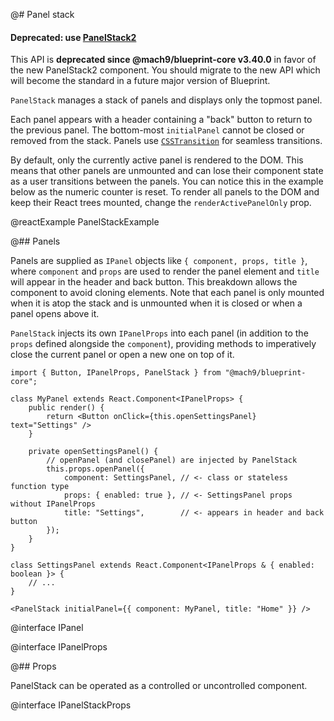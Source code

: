@# Panel stack

<div class="@ns-callout @ns-intent-danger @ns-icon-error">
    <h4 class="@ns-heading">

Deprecated: use [PanelStack2](#core/components/panel-stack2)

</h4>

This API is **deprecated since @mach9/blueprint-core v3.40.0** in favor of the new
PanelStack2 component. You should migrate to the new API which will become the
standard in a future major version of Blueprint.

</div>

`PanelStack` manages a stack of panels and displays only the topmost panel.

Each panel appears with a header containing a "back" button to return to the
previous panel. The bottom-most `initialPanel` cannot be closed or removed from
the stack. Panels use
[`CSSTransition`](http://reactcommunity.org/react-transition-group/css-transition)
for seamless transitions.

By default, only the currently active panel is rendered to the DOM. This means
that other panels are unmounted and can lose their component state as a user
transitions between the panels. You can notice this in the example below as
the numeric counter is reset. To render all panels to the DOM and keep their
React trees mounted, change the `renderActivePanelOnly` prop.

@reactExample PanelStackExample

@## Panels

Panels are supplied as `IPanel` objects like `{ component, props, title }`,
where `component` and `props` are used to render the panel element and `title`
will appear in the header and back button. This breakdown allows the component
to avoid cloning elements. Note that each panel is only mounted when it is atop
the stack and is unmounted when it is closed or when a panel opens above it.

`PanelStack` injects its own `IPanelProps` into each panel (in addition to the
`props` defined alongside the `component`), providing methods to imperatively
close the current panel or open a new one on top of it.

```tsx
import { Button, IPanelProps, PanelStack } from "@mach9/blueprint-core";

class MyPanel extends React.Component<IPanelProps> {
    public render() {
        return <Button onClick={this.openSettingsPanel} text="Settings" />
    }

    private openSettingsPanel() {
        // openPanel (and closePanel) are injected by PanelStack
        this.props.openPanel({
            component: SettingsPanel, // <- class or stateless function type
            props: { enabled: true }, // <- SettingsPanel props without IPanelProps
            title: "Settings",        // <- appears in header and back button
        });
    }
}

class SettingsPanel extends React.Component<IPanelProps & { enabled: boolean }> {
    // ...
}

<PanelStack initialPanel={{ component: MyPanel, title: "Home" }} />
```

@interface IPanel

@interface IPanelProps

@## Props

PanelStack can be operated as a controlled or uncontrolled component.

@interface IPanelStackProps

